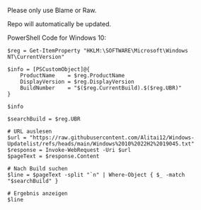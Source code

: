 Please only use Blame or Raw.

Repo will automatically be updated.

PowerShell Code for Windows 10:
```
$reg = Get-ItemProperty "HKLM:\SOFTWARE\Microsoft\Windows NT\CurrentVersion"

$info = [PSCustomObject]@{
    ProductName    = $reg.ProductName
    DisplayVersion = $reg.DisplayVersion
    BuildNumber    = "$($reg.CurrentBuild).$($reg.UBR)"
}

$info

$searchBuild = $reg.UBR

# URL auslesen
$url = "https://raw.githubusercontent.com/Alitai12/Windows-Updatelist/refs/heads/main/Windows%2010%2022H2%2019045.txt"
$response = Invoke-WebRequest -Uri $url
$pageText = $response.Content

# Nach Build suchen
$line = $pageText -split "`n" | Where-Object { $_ -match "$searchBuild" }

# Ergebnis anzeigen
$line
```
